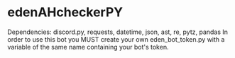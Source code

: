 # edenAHcheckerPY
Dependencies:
discord.py,
requests,
datetime,
json,
ast,
re,
pytz,
pandas</b></b>
In order to use this bot you MUST create your own eden_bot_token.py with a variable of the same name containing your bot's token.
